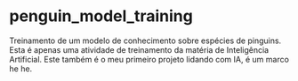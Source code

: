 # penguin_model_training
Treinamento de um modelo de conhecimento sobre espécies de pinguins. Esta é apenas uma atividade de treinamento da matéria de Inteligência Artificial. Este também é o meu primeiro projeto lidando com IA, é um marco he he.
